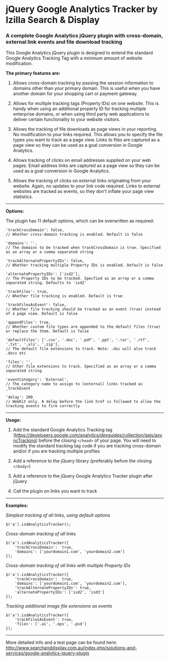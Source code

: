 jQuery Google Analytics Tracker by Izilla Search & Display 
==========================================================

### A complete Google Analytics jQuery plugin with cross-domain, external link events and file download tracking 

This Google Analytics jQuery plugin is designed to extend the standard Google Analytics Tracking Tag with a minimum amount of website modification. 

**The primary features are:**

1. Allows cross-domain tracking by passing the session information to domains other than your primary domain. This is useful when you have another domain for your shopping cart or payment gateway.

2. Allows for multiple tracking tags (Property IDs) on one website. This is handy when using an additional property ID for tracking multiple enterprise domains, or when using third party web applications to deliver certain functionality to your website visitors.

3. Allows the tracking of file downloads as page views in your reporting. No modification to your links required. This allows you to specify the file types you want to track as a page view. Links to files are captured as a page view so they can be used as a goal conversion in Google Analytics.

4. Allows tracking of clicks on email addresses supplied on your web pages. Email address links are captured as a page view so they can be used as a goal conversion in Google Analytics.

5. Allows the tracking of clicks on external links originating from your website. Again, no updates to your link code required. Links to external websites are tracked as events, so they don't inflate your page view statistics.

---

**Options:**

The plugin has 11 default options, which can be overwritten as required:

```
'trackCrossDomain': false,
// Whether cross-domain tracking is enabled. Default is false
```
```
'domains': '',
// The domains to be tracked when trackCrossDomain is true. Specified as an array or a comma separated string
```
```
'trackAlternatePropertyIDs': false,
// Whether tracking multiple Property IDs is enabled. Default is false
```
```
'alternatePropertyIDs': ['isd2'],
// The Property IDs to be tracked. Specfied as an array or a comma separated string. Defaults to 'isd2'
```
```
'trackFiles': true,
// Whether file tracking is enabled. Default is true
```
```
'trackFilesAsEvent': false,
// Whether file tracking should be tracked as an event (true) instead of a page view. Default is false
```
```
'appendFiles': true,
// Whether custom file types are appended to the default files (true) or replace the them. Default is false
```
```
'defaultFiles': ['.csv', '.doc', '.pdf', '.ppt', '.rar', '.rtf', '.txt', '.xls', '.zip'],
// The default file extensions to track. Note: .doc will also track .docx etc
```
```
'files': '',
// Other file extensions to track. Specified as an array or a comma separated string
```
```
'eventCategory': 'External',
// The category name to assign to (external) links tracked as _trackEvent
```
```
'delay': 200
// WebKit only. A delay before the link href is followed to allow the tracking events to fire correctly
```

---

**Usage:**

1. Add the standard Google Analytics Tracking tag (https://developers.google.com/analytics/devguides/collection/gajs/asyncTracking) before the closing ``</head>`` of your page. You will need to modify the standard tracking tag code if you are tracking cross-domain and/or if you are tracking multiple profiles

2. Add a reference to the jQuery library (preferably before the closing ``</body>``)

3. Add a reference to the jQuery Google Analytics Tracker plugin after jQuery

4. Call the plugin on links you want to track

---

**Examples:**

*Simplest tracking of all links, using default options*

```
$('a').isdAnalyticsTracker();
```

*Cross-domain tracking of all links*

```
$('a').isdAnalyticsTracker({
	'trackCrossDomain':  true,
	'domains': ['yourdomain1.com', 'yourdomain2.com']
});
```

*Cross-domain tracking of all links with multiple Property IDs*

```
$('a').isdAnalyticsTracker({
	'trackCrossDomain':  true,
	'domains': ['yourdomain1.com', 'yourdomain2.com'],
	'trackAlternatePropertyIDs': true,
	'alternatePropertyIDs': ['isd2', 'isd3']
});
```

*Tracking additional image file extensions as events*

```
$('a').isdAnalyticsTracker({
	'trackFilesAsEvent': true,
	'files': ['.ai', '.eps', '.psd']
});
```

---

More detailed info and a test page can be found here: http://www.searchanddisplay.com.au/index.php/solutions-and-services/google-analytics-jquery-plugin
